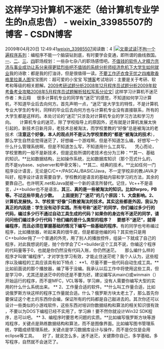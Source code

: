 # 这样学习计算机不迷茫（给计算机专业学生的n点忠告） - weixin_33985507的博客 - CSDN博客
2009年04月20日 12:49:41[weixin_33985507](https://me.csdn.net/weixin_33985507)阅读数：4
|![](http://zhuyunxiang.blog.51cto.com/attachment/200902/200902121234430972968.jpg)[文章试读](http://zhuyunxiang.blog.51cto.com/653596/128576)|[不拘一个遍程序系列](http://zhuyunxiang.blog.51cto.com/653596/128441)：编程序不能一个脑袋钻到底，有时要学会变通，即所谓的曲线救国。[一](http://zhuyunxiang.blog.51cto.com/653596/128441)、[二](http://zhuyunxiang.blog.51cto.com/653596/128492)、[三](http://zhuyunxiang.blog.51cto.com/653596/130491)、[四](http://zhuyunxiang.blog.51cto.com/653596/131798)职场规划：一些杂七杂八的职场感悟吧。[不值钱的软件人才](http://zhuyunxiang.blog.51cto.com/653596/130110)[精力充沛与事业成功](http://zhuyunxiang.blog.51cto.com/653596/128330)[让系分来得更猛烈些吧](http://zhuyunxiang.blog.51cto.com/653596/132680)[不值钱的系统分析师](http://zhuyunxiang.blog.51cto.com/653596/133490)[经济危机下大学生如何就业](http://zhuyunxiang.blog.51cto.com/653596/136461)我的诗歌：都是我的打油诗，但是很值得一读。[不要工作还衣食无忧之四难歌](http://zhuyunxiang.blog.51cto.com/653596/128872)[香格里拉美人图](http://zhuyunxiang.blog.51cto.com/653596/131277)宝宝图片：超可爱的小宝宝 写[博客](http://zhuyunxiang.blog.51cto.com/653596/128946)考试培训：主要是关于考研、软考和等级的相关题解。[2009考研试题分析](http://zhuyunxiang.blog.51cto.com/653596/129457)[2008年12月程序员试题分析](http://zhuyunxiang.blog.51cto.com/blog/653596/131051)[2009年软考备考全攻略](http://zhuyunxiang.blog.51cto.com/653596/133401)[2008年5月程序员试题解析](http://zhuyunxiang.blog.51cto.com/653596/133504)[轻松写系分论文](http://zhuyunxiang.blog.51cto.com/653596/142278)|
这样学习计算机不迷茫
作者：朱云翔
    很多计算机专业的同学有“迷茫”的感觉，不知道如何学习计算机，不知道毕业后去向何方。首先声明一点，“迷茫”是大学生的特性，不是计算机专业大学生的专利，同样的毕业后去向何方也与计算机专业没有直接联系，所有的大学生都是这样的。本处讨论的“迷茫”只涉及对计算机专业的学习方法和学习方向。
    计算机专业的迷茫，除了学校指导上的原因外，还有就是计算机发展太快引起的，新技术日新月异，老技术总被淘汰，而学校里教的“好像”总是被淘汰的老技术（**注意这个好像，本人的观点并不是认为学校里教的“都是”被淘汰的技术**），那么学生自然会觉得迷茫了，好想编一个游戏啊，但是不知道怎么编，好想写一个什么什么管理系统啊，但是不知道怎么写，不知道用什么工具写。
    凭心而论，学校里教的一般不是新技术，但是这些所谓的老技术也分为三种：**其一、基础的知识。**比如数据结构，比如操作系统，比如数据库知识（那个范式什么的，而不是sybase、sqlserver和甲骨文等）。**其二、经典的技术。**比如任何一门程序设计语言，无论是C/C++/PASCAL/BASIC/Java，不一定学校非的教JAVA才叫好，程序设计语言需要自学，学校教的是语言的基础内容和学习的方法，其余的要靠自己。也许明天.net和Java就被一个新的语言所替代。记住，Vc++不是语言，J++builder也不是语言。**其三、真的是一些被淘汰的知识。**比如forpro，PB等。不过这些毕竟占少数。
    上面提到了“迷茫”的几个原因：**1、大盘影响。2、计算机发展快。3、学校里“好像”只教被淘汰的技术。**其实这些都是外因，我认为真正的内因是：**学生没有动手实践。**所有号称“迷茫”的同学，你们编过多少行的代码，编过多少行不通过自动工具生成的代码？如果你的身边有不迷茫的同学，请问问他们编过多少行代码？他们编的是什么类型的程序？
    要想不“迷茫”，就得**编程序**，而且必须在**掌握基础**的情况下编写一些**基础的程序**。有的同学也号称编过程序，比如播放器，听起来真的很牛皮，但是都是他编的吗？其实他只是用C++builder拖了一个普通的外壳，用了别人的播放控件，组装一下就成了自己的程序，对此我想说的是，抛个你学会了C++builder这个工具不说，你编这个程序的代码量等于0，也就是你仍然没有代码入账，你仍然迷茫。
    那么编什么样的程序才叫做“编程序”，才对学生学习有效，才能止住迷茫呢？我个人认为，这些程序以及编程的工具应该具有如下特点：
**1、尽量不要一些代码自动生成工具。**比如前面说的那个播放器，编了等于没编。我承认以后工作中将使用这些工具，但是学习中，尤其还是迷茫中的你还是不要为好。建议编写从main()或winmain（）开始运行的程序，而不是MFC，VCL等等，学习麻，没有人需要你编写大型的实用的什么什么系统出来。
** 2、工作量合适的软件。**什么叫工作量合适，比如说俄罗斯方块这样的程序工作量就合适。什么？俄罗斯方块太老土了，那么首先你要保证这个老土的东西你会编，保证所有的代码都是自己敲进去的。其次你还可以设计一些类似的小游戏软件，这些东西对培训你数据结构和算法的相关知识很有效 ，不要以为DOS下编程已经不实用了，学习麻！要不然你就设计Win32 SDK程序，总可以吧。
** 3、编程序时要思考问题的实质。**比如编写俄罗斯方块等游戏程序，关键点是熟练数据结构和算法，而不是图像界面。比如编写图书管理系统，学籍成绩管理系统，关键点是学习数据库设计与操作，而不是仅仅是会用eclipse等工具。
    好了，就说怎么多，迷不迷茫，关键靠你自己，多学基础，多写程序，自然就不会迷茫了。


